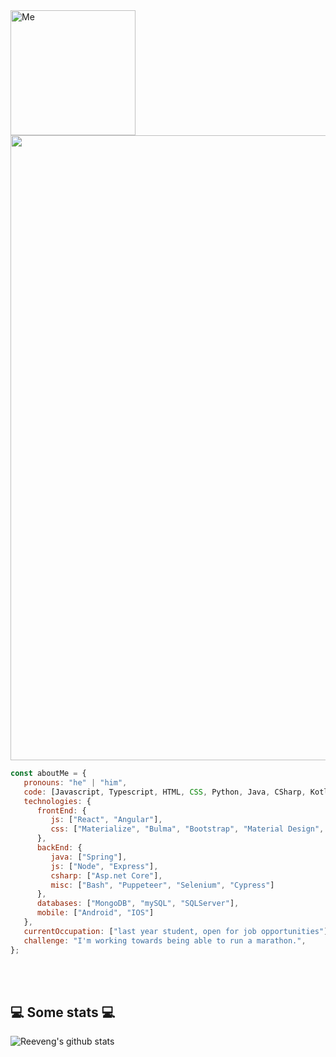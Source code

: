 <img align="rigt"  alt="Me" width= "200" src="https://user-images.githubusercontent.com/98665908/164992540-4f00d7cc-2b59-4e6f-9108-83b60845fa25.gif">

<img align="up" width= "1000" src="https://user-images.githubusercontent.com/98665908/164992568-5ba36b2d-8a42-43d4-8284-231338b37894.svg">


```javascript
const aboutMe = {
   pronouns: "he" | "him",
   code: [Javascript, Typescript, HTML, CSS, Python, Java, CSharp, Kotlin, Swift],
   technologies: {
      frontEnd: {
         js: ["React", "Angular"],
         css: ["Materialize", "Bulma", "Bootstrap", "Material Design", "Semantic UI"]
      },
      backEnd: {
         java: ["Spring"],
         js: ["Node", "Express"],
         csharp: ["Asp.net Core"],
         misc: ["Bash", "Puppeteer", "Selenium", "Cypress"]
      },
      databases: ["MongoDB", "mySQL", "SQLServer"],
      mobile: ["Android", "IOS"]
   },
   currentOccupation: ["last year student, open for job opportunities"],
   challenge: "I'm working towards being able to run a marathon.",
};
```
</br></br>
<h2>💻 Some stats 💻</h2>

![Reeveng's github stats](https://github-readme-stats.vercel.app/api?username=andersonjalvarado&show_icons=true&title_color=fff&icon_color=79ff97&text_color=9f9f9f&bg_color=151515)
